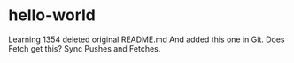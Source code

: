 # hello-world
Learning  1354 deleted original README.md  And added this one in Git.
Does Fetch get this?  Sync Pushes and Fetches.
